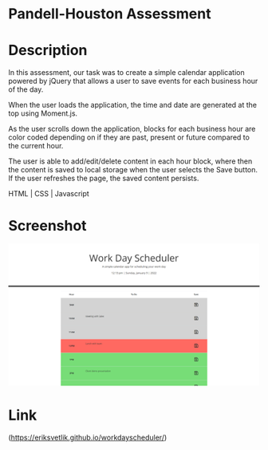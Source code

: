 # Pandell-Houston Assessment

# Description

In this assessment, our task was to create a simple calendar application powered by jQuery that allows a user to save events for each business hour of the day.

When the user loads the application, the time and date are generated at the top using Moment.js.

As the user scrolls down the application, blocks for each business hour are color coded depending on if they are past, present or future compared to the current hour.

The user is able to add/edit/delete content in each hour block, where then the content is saved to local storage when the user selects the Save button. If the user refreshes the page, the saved content persists.

HTML | CSS | Javascript

# Screenshot

![Screenshot of webpage](./images/homework-readme.png)

# Link

(https://eriksvetlik.github.io/workdayscheduler/)
